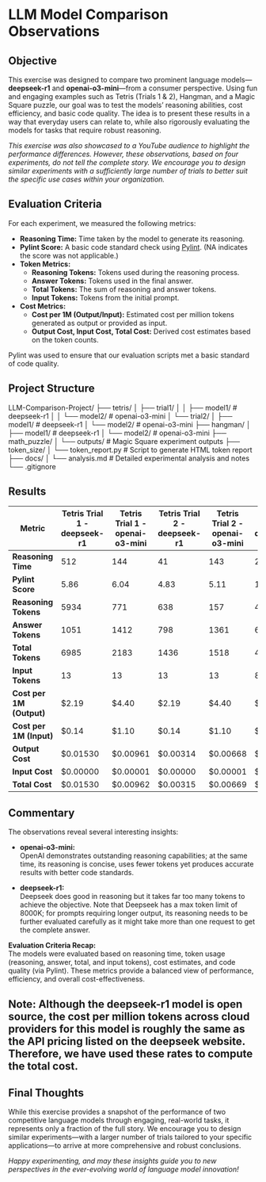 # LLM Model Comparison Observations

## Objective

This exercise was designed to compare two prominent language models—**deepseek-r1** and **openai-o3-mini**—from a consumer perspective. Using fun and engaging examples such as Tetris (Trials 1 & 2), Hangman, and a Magic Square puzzle, our goal was to test the models’ reasoning abilities, cost efficiency, and basic code quality. The idea is to present these results in a way that everyday users can relate to, while also rigorously evaluating the models for tasks that require robust reasoning.

*This exercise was also showcased to a YouTube audience to highlight the performance differences. However, these observations, based on four experiments, do not tell the complete story. We encourage you to design similar experiments with a sufficiently large number of trials to better suit the specific use cases within your organization.*

## Evaluation Criteria

For each experiment, we measured the following metrics:
- **Reasoning Time:** Time taken by the model to generate its reasoning.
- **Pylint Score:** A basic code standard check using [Pylint](https://pylint.org/). (NA indicates the score was not applicable.)
- **Token Metrics:**  
  - **Reasoning Tokens:** Tokens used during the reasoning process.  
  - **Answer Tokens:** Tokens used in the final answer.  
  - **Total Tokens:** The sum of reasoning and answer tokens.  
  - **Input Tokens:** Tokens from the initial prompt.
- **Cost Metrics:**  
  - **Cost per 1M (Output/Input):** Estimated cost per million tokens generated as output or provided as input.  
  - **Output Cost, Input Cost, Total Cost:** Derived cost estimates based on the token counts.

Pylint was used to ensure that our evaluation scripts met a basic standard of code quality.


## Project Structure

LLM-Comparison-Project/ ├── tetris/ │ ├── trial1/ │ │ ├── model1/ # deepseek-r1 │ │ └── model2/ # openai-o3-mini │ └── trial2/ │ ├── model1/ # deepseek-r1 │ └── model2/ # openai-o3-mini ├── hangman/ │ ├── model1/ # deepseek-r1 │ └── model2/ # openai-o3-mini ├── math_puzzle/ │ └── outputs/ # Magic Square experiment outputs ├── token_size/ │ └── token_report.py # Script to generate HTML token report ├── docs/ │ └── analysis.md # Detailed experimental analysis and notes └── .gitignore

## Results

| **Metric**              | **Tetris Trial 1 - deepseek-r1** | **Tetris Trial 1 - openai-o3-mini** | **Tetris Trial 2 - deepseek-r1** | **Tetris Trial 2 - openai-o3-mini** | **Hangman - deepseek-r1** | **Hangman - openai-o3-mini** | **Magic Square - deepseek-r1** | **Magic Square - openai-o3-mini** |
|-------------------------|----------------------------------|-------------------------------------|----------------------------------|-------------------------------------|---------------------------|------------------------------|---------------------------------|------------------------------------|
| **Reasoning Time**      | 512                              | 144                                 | 41                               | 143                                 | 233                       | 21                           | 250                             | 261                                |
| **Pylint Score**        | 5.86                             | 6.04                                | 4.83                             | 5.11                                | 10                        | 9.5                          | NA                              | NA                                 |
| **Reasoning Tokens**    | 5934                             | 771                                 | 638                              | 157                                 | 4007                      | 365                          | 4136                            | 1471                               |
| **Answer Tokens**       | 1051                             | 1412                                | 798                              | 1361                                | 664                       | 767                          | 209                             | 251                                |
| **Total Tokens**        | 6985                             | 2183                                | 1436                             | 1518                                | 4671                      | 1132                         | 4345                            | 1722                               |
| **Input Tokens**        | 13                               | 13                                  | 13                               | 13                                  | 86                        | 86                           | 237                             | 237                                |
| **Cost per 1M (Output)**| $2.19                            | $4.40                               | $2.19                            | $4.40                               | $2.19                     | $4.40                        | $2.19                           | $4.40                              |
| **Cost per 1M (Input)** | $0.14                            | $1.10                               | $0.14                            | $1.10                               | $0.14                     | $1.10                        | $0.14                           | $1.10                              |
| **Output Cost**         | $0.01530                         | $0.00961                            | $0.00314                         | $0.00668                            | $0.01023                  | $0.00498                     | $0.00952                        | $0.00758                           |
| **Input Cost**          | $0.00000                         | $0.00001                            | $0.00000                         | $0.00001                            | $0.00001                  | $0.00009                     | $0.00003                        | $0.00026                           |
| **Total Cost**          | $0.01530                         | $0.00962                            | $0.00315                         | $0.00669                            | $0.01024                  | $0.00508                     | $0.00955                        | $0.00784                           |

## Commentary

The observations reveal several interesting insights:

- **openai-o3-mini:**  
  OpenAI demonstrates outstanding reasoning capabilities; at the same time, its reasoning is concise, uses fewer tokens yet produces accurate results with better code standards.

- **deepseek-r1:**  
  Deepseek does good in reasoning but it takes far too many tokens to achieve the objective. Note that Deepseek has a max token limit of 8000K; for prompts requiring longer output, its reasoning needs to be further evaluated carefully as it might take more than one request to get the complete answer.

**Evaluation Criteria Recap:**  
The models were evaluated based on reasoning time, token usage (reasoning, answer, total, and input tokens), cost estimates, and code quality (via Pylint). These metrics provide a balanced view of performance, efficiency, and overall cost-effectiveness.

**Note:** Although the deepseek-r1 model is open source, the cost per million tokens across cloud providers for this model is roughly the same as the API pricing listed on the deepseek website. Therefore, we have used these rates to compute the total cost.
---
## Final Thoughts

While this exercise provides a snapshot of the performance of two competitive language models through engaging, real-world tasks, it represents only a fraction of the full story. We encourage you to design similar experiments—with a larger number of trials tailored to your specific applications—to arrive at more comprehensive and robust conclusions.

*Happy experimenting, and may these insights guide you to new perspectives in the ever-evolving world of language model innovation!*
